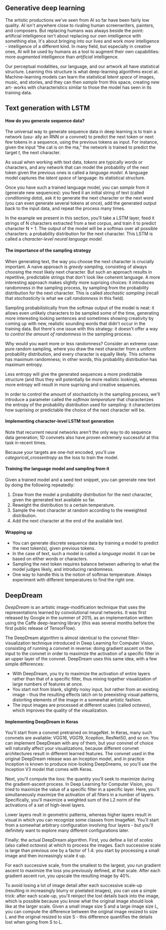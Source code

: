  ## Generative deep learning
 
 The artistic productions we've seen from AI so far have been fairly low quality. AI isn't anywhere close to rivaling human screenwriters, painters, and composers. But
 replacing humans was always beside the point: artificial intelligence isn't about replacing our own intelligence with something else, it's about bringing into our lives
 and work *more* intelligence - intelligence of a different kind. In many field, but especially in creative ones, AI will be used by humans as a tool to augment their own
 capabilities: more *augmented* intelligence than *artificial* intelligence.

Our perceptual modalities, our language, and our artwork all have statistical structure. Learning this structure is what deep-learning algorithms excel at. Machine-learning 
models can learn the statistical *latent space* of images, music, and stories, and they can then *sample* from this space, creating new art- works with characteristics 
similar to those the model has seen in its training data.

## Text generation with LSTM
#### How do you generate sequence data?
The universal way to generate sequence data in deep learning is to train a network (usu- ally an RNN or a convnet) to predict the next token or next few tokens in a sequence,
using the previous tokens as input. For instance, given the input “the cat is on the ma,” the network is trained to predict the target *t*, the next character. 

As usual when working with text data, *tokens* are typically words or characters, and any network that can model the probability of the next token given the previous ones is
called a *language model.* A language model captures the *latent space* of language: its statistical structure.

Once you have such a trained language model, you can *sample* from it (generate new sequences): you feed it an initial string of text (called *conditioning data*), ask it to
generate the next character or the next word (you can even generate several tokens at once), add the generated output back to the input data, and repeat the process many times.

In the example we present in this section, you’ll take a LSTM layer, feed it strings of N characters extracted from a text corpus, and train it to predict character N + 1. 
The output of the model will be a softmax over all possible characters: a probability distribution for the next character. This LSTM is called a *character-level neural 
language model.*
#### The importance of the sampling strategy
When generating text, the way you choose the next character is crucially important. A naive approach is *greedy sampling,* consisting of always choosing the most likely next
character. But such an approach results in repetitive, predictable strings that don't look like coherent language. A more interesting approach makes slightly more suprising
choices: it introduces randomness in the sampling process, by sampling from the probability distribution for the next character. This is called *stochastic sampling* (recall
that *stochasticity* is what we call *randomness* in this field).

Sampling probabilistically from the softmax output of the model is neat:  it allows even unlikely characters to be sampled some of the time, generating more interesting
looking sentences and sometimes showing creativity by coming up with new, realistic sounding words that didn't occur in the training data. But there's one issue with this
strategy: it doesn't offer a way to *control the amount of randomness* in the sampling process.

Why would you want more or less randomness? Consider an extreme case: pure random sampling, where you draw the next character from a uniform probability distribution, and
every character is equally likely. This scheme has maximum randomness; in other words, this probability distribution has maximum entropy.

Less entropy will give the generated sequences a more predictable structure (and thus they will potentially be more realistic looking), whereas more entropy will result
in more suprising and creative sequences.

In order to control the amount of stochasticity in the sampling process, we'll introduce a parameter called the *softmax temperature* that characterizes the entropy of the
probability distribution used for sampling: it characterizes how suprising or predictable the choice of the next character will be.
#### Implementing character-level LSTM text generation
Note that recurrent neural networks aren't the only way to do sequence data generation; 1D convnets also have proven extremely successful at this task in recent times.

Because your targets are one-hot encoded, you'll use *categorical_crossentropy* as the loss to train the model.
#### Training the language model and sampling from it
Given a trained model and a seed text snippet, you can generate new text by doing the following repeatedly:
1. Draw from the model a probability distribution for the next character, given the generated text available so far.
2. Reweight the distribution to a certain temperature.
3. Sample the next character at random according to the reweighted distribution.
4. Add the next character at the end of the available text.
#### Wrapping up
* You can generate discrete sequence data by training a model to predict the next token(s), given previous tokens.
* In the case of text, such a model is called a *language model.* It can be based on either words or characters.
* Sampling the next token requires balance between adhering to what the model judges likely, and introducing randomness.
* One way to handle this is the notion of softmax temperature. Always experiment with different temperatures to find the right one.
## DeepDream
*DeepDream* is an artistic image-modification technique that uses the representations learned by convolutional neural networks. It was first released by Google in the
summer of 2015, as an implementation written using the Caffe deep-learning library (this was several months before the first public release of TensorFlow).

The DeepDream algorithm is almost identical to the convnet filter-visualization technique introduced in Deep Learning for Computer Vision, consisting of running a convnet
in reverse: doing gradient ascent on the input to the convnet in order to maximize the activation of a specific filter in an upper layer of the convnet. DeepDream uses this
same idea, with a few simple differences:
* With DeepDream, you try to maximize the activation of entire layers rather than that of a specific filter, thus mixing together visualization of large numbers of features
at once.
* You start not from blank, slightly noisy input, but rather from an existing image - thus the resulting effects latch on to preexisting visual patterns, distorting elements
of the image in a somewhat artistic fashion.
* The input images are processed at different scales (called *octaves*), which improves the quality of the visualization.
#### Implementing DeepDream in Keras
You'll start from a convnet pretrained on ImageNet. In Keras, many such convnets are available: VGG16, VGG19, Xception, ResNet50, and so on. You can implement DeepDream
with any of them, but your convnet of choice will naturally affect your visualizations, because different convnet architectures result in different learned features. The 
convnet used in the original DeepDream release was an Inception model, and in practice Inception is known to produce nice-looking DeepDreams, so you'll use the Inception V3
model that comes with Keras.

Next, you'll compute the *loss:* the quantity you'll seek to maximize during the gradient-ascent process. In Deep Learning for Computer Vision, you tried to maximize the
value of a specific filter in a specific layer. Here, you'll simultaneously maximize the activation of all filters in a number of layers. Specifically, you'll maximize a
weighted sum of the L2 norm of the activations of a set of high-level layers.

Lower layers reult in geometric patterns, whereas higher layers result in visual in which you can recognize some classes from ImageNet. You'll start from a somewhat arbitrary
configuration involving four layers - but you'll definitely want to explore many different configurations later.

Finally: the actual DeepDream algorithm. First, you define a list of *scales* (also called *octaves*) at which to process the images. Each successive scale is large than
previous one by a factor of 1.4: you start by processing a small image and then increasingly scale it up.

For each successive scale, from the smallest to the largest, you run gradient ascent to maximize the loss you previously defined, at that scale. After each gradient ascent
run, you upscale the resulting image by 40%.

To avoid losing a lot of image detail after each successive scale-up (resulting in increasingly blurry or pixelated images), you can use a simple trick: after each scale-up,
you'll reinject the lost details back into the image, which is possible because you know what the original image should look like at the larger scale. Given a small image
size S and a large image size L, you can compute the difference between the original image resized to size L and the original resized to size S - this difference quantifies
the details lost when going from S to L.
